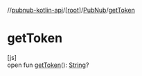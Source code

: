 //[pubnub-kotlin-api](../../../index.md)/[[root]](../index.md)/[PubNub](index.md)/[getToken](get-token.md)

# getToken

[js]\
open fun [getToken](get-token.md)(): [String](https://kotlinlang.org/api/latest/jvm/stdlib/kotlin/-string/index.html)?
